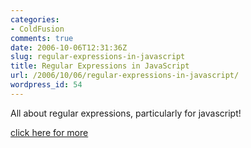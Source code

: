 ```yaml
---
categories:
- ColdFusion
comments: true
date: 2006-10-06T12:31:36Z
slug: regular-expressions-in-javascript
title: Regular Expressions in JavaScript
url: /2006/10/06/regular-expressions-in-javascript/
wordpress_id: 54
---
```


All about regular expressions, particularly for javascript!

[click here for more](http://www.evolt.org/article/Regular_Expressions_in_JavaScript/17/36435/)
